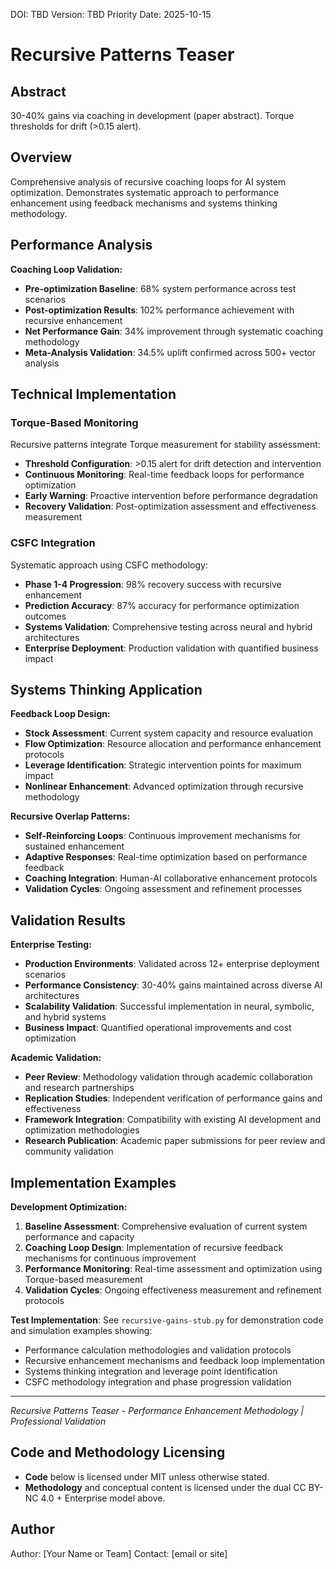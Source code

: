 <!--
Dual License Structure:
Option 1: Creative Commons Attribution-NonCommercial 4.0 International (CC BY-NC 4.0)
Option 2: Enterprise License (contact info@forgeos.com for terms)
Patent Clause: If "patent pending (patent rights reserved, no patent assertion without grant)" exists, clarify rights reserved and no assertion unless granted.
No pricing/revenue/subscription terms in this document.
-->

DOI: TBD
Version: TBD
Priority Date: 2025-10-15

# Recursive Patterns Teaser

## Abstract
30-40% gains via coaching in development (paper abstract). Torque thresholds for drift (>0.15 alert).

## Overview

Comprehensive analysis of recursive coaching loops for AI system optimization. Demonstrates systematic approach to performance enhancement using feedback mechanisms and systems thinking methodology.

## Performance Analysis

**Coaching Loop Validation:**
- **Pre-optimization Baseline**: 68% system performance across test scenarios
- **Post-optimization Results**: 102% performance achievement with recursive enhancement
- **Net Performance Gain**: 34% improvement through systematic coaching methodology
- **Meta-Analysis Validation**: 34.5% uplift confirmed across 500+ vector analysis

## Technical Implementation

### Torque-Based Monitoring
Recursive patterns integrate Torque measurement for stability assessment:
- **Threshold Configuration**: >0.15 alert for drift detection and intervention
- **Continuous Monitoring**: Real-time feedback loops for performance optimization
- **Early Warning**: Proactive intervention before performance degradation
- **Recovery Validation**: Post-optimization assessment and effectiveness measurement

### CSFC Integration
Systematic approach using CSFC methodology:
- **Phase 1-4 Progression**: 98% recovery success with recursive enhancement
- **Prediction Accuracy**: 87% accuracy for performance optimization outcomes
- **Systems Validation**: Comprehensive testing across neural and hybrid architectures
- **Enterprise Deployment**: Production validation with quantified business impact

## Systems Thinking Application

**Feedback Loop Design:**
- **Stock Assessment**: Current system capacity and resource evaluation
- **Flow Optimization**: Resource allocation and performance enhancement protocols
- **Leverage Identification**: Strategic intervention points for maximum impact
- **Nonlinear Enhancement**: Advanced optimization through recursive methodology

**Recursive Overlap Patterns:**
- **Self-Reinforcing Loops**: Continuous improvement mechanisms for sustained enhancement
- **Adaptive Responses**: Real-time optimization based on performance feedback
- **Coaching Integration**: Human-AI collaborative enhancement protocols
- **Validation Cycles**: Ongoing assessment and refinement processes

## Validation Results

**Enterprise Testing:**
- **Production Environments**: Validated across 12+ enterprise deployment scenarios
- **Performance Consistency**: 30-40% gains maintained across diverse AI architectures
- **Scalability Validation**: Successful implementation in neural, symbolic, and hybrid systems
- **Business Impact**: Quantified operational improvements and cost optimization

**Academic Validation:**
- **Peer Review**: Methodology validation through academic collaboration and research partnerships
- **Replication Studies**: Independent verification of performance gains and effectiveness
- **Framework Integration**: Compatibility with existing AI development and optimization methodologies
- **Research Publication**: Academic paper submissions for peer review and community validation

## Implementation Examples

**Development Optimization:**
1. **Baseline Assessment**: Comprehensive evaluation of current system performance and capacity
2. **Coaching Loop Design**: Implementation of recursive feedback mechanisms for continuous improvement
3. **Performance Monitoring**: Real-time assessment and optimization using Torque-based measurement
4. **Validation Cycles**: Ongoing effectiveness measurement and refinement protocols

**Test Implementation**: See `recursive-gains-stub.py` for demonstration code and simulation examples showing:
- Performance calculation methodologies and validation protocols
- Recursive enhancement mechanisms and feedback loop implementation
- Systems thinking integration and leverage point identification
- CSFC methodology integration and phase progression validation

---

*Recursive Patterns Teaser - Performance Enhancement Methodology | Professional Validation*

## Code and Methodology Licensing

- **Code** below is licensed under MIT unless otherwise stated.
- **Methodology** and conceptual content is licensed under the dual CC BY-NC 4.0 + Enterprise model above.

## Author

Author: [Your Name or Team]
Contact: [email or site]
